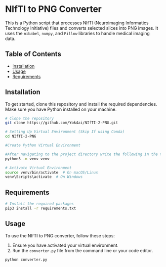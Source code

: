 # NIfTI to PNG Converter
This is a Python script that processes NIfTI (Neuroimaging Informatics Technology Initiative) files and converts selected slices into PNG images. It uses the `nibabel`, `numpy`, and `Pillow` libraries to handle medical imaging data.

## Table of Contents

- [Installation](#installation)
- [Usage](#usage)
- [Requirements](#requirements)
  
## Installation

To get started, clone this repository and install the required dependencies. Make sure you have Python installed on your machine.

```bash
# Clone the repository
git clone https://github.com/Yok4ai/NIfTI-2-PNG.git
```
```bash
# Setting Up Virtual Environment (Skip If using Conda)
cd NIfTI-2-PNG

#Create Python Virtual Environment

#After navigating to the project directory write the following in the terminal
python3 -m venv venv

# Activate Virtual Environment
source venv/bin/activate  # On macOS/Linux
venv\Scripts\activate  # On Windows
```
## Requirements
```bash
# Install the required packages
pip3 install -r requirements.txt
```
## Usage

To use the NIfTI to PNG converter, follow these steps:

1. Ensure you have activated your virtual environment.
2. Run the `converter.py` file from the command line or your code editor.

```bash
python converter.py
